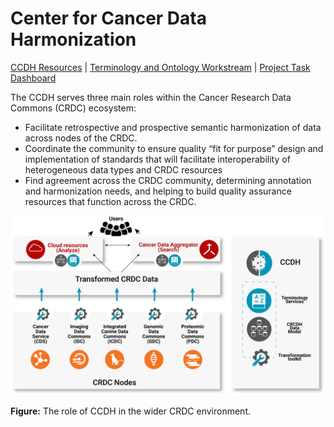 # Center for Cancer Data Harmonization

[CCDH Resources](https://cancerdhc.github.io/ccdh-resources) | [Terminology and Ontology Workstream](https://cancerdhc.github.io/terminology/) | [Project Task Dashboard](https://cancerdhc.github.io/dashboard/)

The CCDH serves three main roles within the Cancer Research Data Commons (CRDC) ecosystem:
* Facilitate retrospective and prospective semantic harmonization of data across nodes of the CRDC.
* Coordinate the community to ensure quality “fit for purpose” design and implementation of standards that will facilitate interoperability of heterogeneous data types and CRDC resources
* Find agreement across the CRDC community, determining annotation and harmonization needs, and helping to build quality assurance resources that function across the CRDC.

![Data-flows-within-the-CCDH-project](./images/Data-flows-within-the-CCDH-project.png)

**Figure:** The role of CCDH in the wider CRDC environment.
